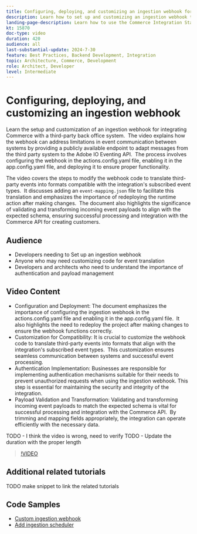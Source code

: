 ```yaml
---
title: Configuring, deploying, and customizing an ingestion webhook for integrating Commerce with a third-party system 
description: Learn how to set up and customizing an ingestion webhook to facilitate communication between Commerce and a third-party back office system.
landing-page-description: Learn how to use the Commerce Integration Starter Kit to integrate Commerce with a third party back office system using an ingestion webhook.
kt: 15870
doc-type: video
duration: 420
audience: all
last-substantial-update: 2024-7-30
feature: Best Practices, Backend Development, Integration
topic: Architecture, Commerce, Development
role: Architect, Developer
level: Intermediate
---
```

# Configuring, deploying, and customizing an ingestion webhook

Learn the setup and customization of an ingestion webhook for integrating Commerce with a third-party back office system. ​ The video explains how the webhook can address limitations in event communication between systems by providing a publicly available endpoint to adapt messages from the third party system to the Adobe IO Eventing API. ​ The process involves configuring the webhook in the actions.config.yaml file, enabling it in the app.config.yaml file, and deploying it to ensure proper functionality. 

The video covers the steps to modify the webhook code to translate third-party events into formats compatible with the integration's subscribed event types. ​ It discusses adding an `event-mapping.json` file to facilitate this translation and emphasizes the importance of redeploying the runtime action after making changes. ​ The document also highlights the significance of validating and transforming incoming event payloads to align with the expected schema, ensuring successful processing and integration with the Commerce API for creating customers.

## Audience 

* Developers needing to Set up an ingestion webhook
* Anyone who may need customizing code for event translation
* Developers and architects who need to understand the importance of authentication and payload management

## Video Content

* Configuration and Deployment: The document emphasizes the importance of configuring the ingestion webhook in the actions.config.yaml file and enabling it in the app.config.yaml file. ​ It also highlights the need to redeploy the project after making changes to ensure the webhook functions correctly.
* Customization for Compatibility: It is crucial to customize the webhook code to translate third-party events into formats that align with the integration's subscribed event types. ​ This customization ensures seamless communication between systems and successful event processing.
* Authentication Implementation: Businesses are responsible for implementing authentication mechanisms suitable for their needs to prevent unauthorized requests when using the ingestion webhook. This step is essential for maintaining the security and integrity of the integration.
* Payload Validation and Transformation: Validating and transforming incoming event payloads to match the expected schema is vital for successful processing and integration with the Commerce API. ​ By trimming and mapping fields appropriately, the integration can operate efficiently with the necessary data.

TODO - I think the video is wrong, need to verify 
TODO - Update the duration with the proper length

>[!VIDEO](https://video.tv.adobe.com/v/3431694?learn=on)

## Additional related tutorials

TODO make snippet to link the related tutorials

## Code Samples

* [Custom ingestion webhook](https://github.com/adobe/adobe-commerce-samples/starter-kit/customize-ingestion-webhook)
* [Add ingestion scheduler](https://github.com/adobe/adobe-commerce-samples/starter-kit/add-ingestion-scheduler)
